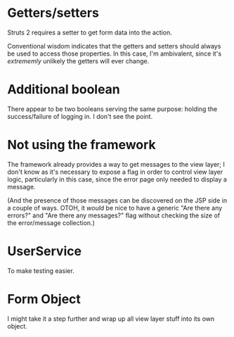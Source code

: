 # Getters/setters

Struts 2 requires a setter to get form data into the action.

Conventional wisdom indicates that the getters and setters should always be used to access those properties. In this case, I'm ambivalent, since it's *extrememly* unlikely the getters will ever change.

# Additional boolean

There appear to be two booleans serving the same purpose: holding the success/failure of logging in. I don't see the point.

# Not using the framework

The framework already provides a way to get messages to the view layer; I don't know as it's necessary to expose a flag in order to control view layer logic, particularly in this case, since the error page only needed to display a message.

(And the presence of those messages can be discovered on the JSP side in a couple of ways. OTOH, it *would* be nice to have a generic "Are there any errors?" and "Are there any messages?" flag without checking the size of the error/message collection.)

# UserService

To make testing easier.

# Form Object

I might take it a step further and wrap up all view layer stuff into its own object.